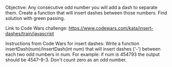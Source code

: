 Objective:
Any consecutive odd number you will add a dash to separate them.
Create a function that will insert dashes between those numbers.
Find solution with green passing.

Link to Code Wars challenge:
https://www.codewars.com/kata/insert-dashes/train/javascript

Instructions from Code Wars for insert dashes:
    Write a function insertDash(num)/InsertDash(int num) that will insert dashes
    ('-') between each two odd numbers in num. For example: if num is 454793 the
    output should be 4547-9-3. Don't count zero as an odd number.
